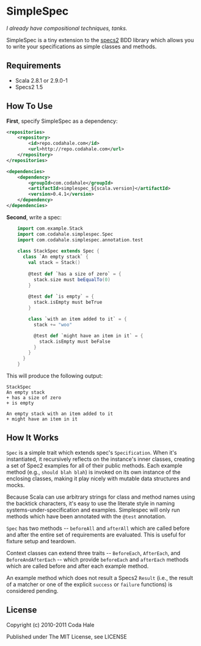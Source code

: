 SimpleSpec
==========

*I already have compositional techniques, tanks.*

SimpleSpec is a tiny extension to the
[specs2](http://etorreborre.github.com/specs2/) BDD library which allows you to
write your specifications as simple classes and methods.


Requirements
------------

* Scala 2.8.1 or 2.9.0-1
* Specs2 1.5


How To Use
----------

**First**, specify SimpleSpec as a dependency:

```xml
<repositories>
    <repository>
        <id>repo.codahale.com</id>
        <url>http://repo.codahale.com</url>
    </repository>
</repositories>

<dependencies>
    <dependency>
        <groupId>com.codahale</groupId>
        <artifactId>simplespec_${scala.version}</artifactId>
        <version>0.4.1</version>
    </dependency>
</dependencies>
```

**Second**, write a spec:

```scala
    import com.example.Stack
    import com.codahale.simplespec.Spec
    import com.codahale.simplespec.annotation.test
    
    class StackSpec extends Spec {
      class `An empty stack` {
        val stack = Stack()
        
        @test def `has a size of zero` = {
          stack.size must beEqualTo(0)
        }
        
        @test def `is empty` = {
          stack.isEmpty must beTrue
        }

        class `with an item added to it` = {
          stack += "woo"

          @test def `might have an item in it` = {
            stack.isEmpty must beFalse
          }
        }
      }
    }
```

This will produce the following output:

```
StackSpec
An empty stack
+ has a size of zero
+ is empty

An empty stack with an item added to it
+ might have an item in it
```


How It Works
------------

`Spec` is a simple trait which extends spec's `Specification`. When it's
instantiated, it recursively reflects on the instance's inner classes, creating
a set of Spec2 examples for all of their public methods. Each example method
(e.g., ``should blah blah``) is invoked on its own instance of the enclosing
classes, making it play nicely with mutable data structures and mocks.

Because Scala can use arbitrary strings for class and method names using the
backtick characters, it's easy to use the literate style in naming
systems-under-specification and examples. Simplespec will only run methods which
have been annotated with the `@test` annotation.

`Spec` has two methods -- `beforeAll` and `afterAll` which are called before and
after the entire set of requirements are evaluated. This is useful for fixture
setup and teardown.

Context classes can extend three traits -- `BeforeEach`, `AfterEach`, and
`BeforeAndAfterEach` -- which provide `beforeEach` and `afterEach` methods which
are called before and after each example method.

An example method which does not result a Specs2 `Result` (i.e., the result of
a matcher or one of the explicit `success` or `failure` functions) is considered
pending.


License
-------

Copyright (c) 2010-2011 Coda Hale

Published under The MIT License, see LICENSE
